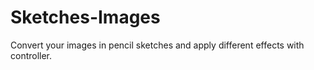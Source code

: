 # Sketches-Images


Convert your images in pencil sketches and apply different effects with controller.



```
